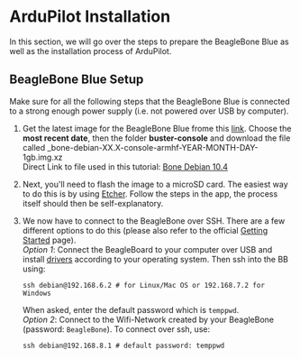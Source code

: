 # ArduPilot Installation

In this section, we will go over the steps to prepare the BeagleBone Blue as well as the installation process of ArduPilot.

## BeagleBone Blue Setup

Make sure for all the following steps that the BeagleBone Blue is connected to a strong enough power supply (i.e. not powered over USB by computer). 

1. Get the latest image for the BeagleBone Blue frome this [link](https://rcn-ee.net/rootfs/bb.org/testing/). Choose the __most recent date__, then the folder __buster-console__ and download the file called _bone-debian-XX.X-console-armhf-YEAR-MONTH-DAY-1gb.img.xz \
Direct Link to file used in this tutorial: [Bone Debian 10.4](https://rcn-ee.net/rootfs/bb.org/testing/2020-05-18/buster-console/bone-debian-10.4-console-armhf-2020-05-18-1gb.img.xz)

2. Next, you'll need to flash the image to a microSD card. The easiest way to do this is by using [Etcher](https://www.balena.io/etcher/). Follow the steps in the app, the process itself should then be self-explanatory.

3. We now have to connect to the BeagleBone over SSH. There are a few different options to do this (please also refer to the official [Getting Started](https://beagleboard.org/getting-started) page). \
_Option 1_: Connect the BeagleBoard to your computer over USB and install [drivers](https://beagleboard.org/getting-started#troubleshooting) according to your operating system. Then ssh into the BB using:
    ```shell
    ssh debian@192.168.6.2 # for Linux/Mac OS or 192.168.7.2 for Windows
    ```
    When asked, enter the default password which is `temppwd`. \
    _Option 2_: Connect to the Wifi-Network created by your BeagleBone (password: `BeagleBone`). To connect over ssh, use:
    ```shell
    ssh debian@192.168.8.1 # default password: temppwd
    ```